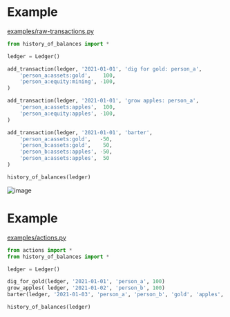 

# Example

[examples/raw-transactions.py](examples/raw-transactions.py)

```python
from history_of_balances import *

ledger = Ledger()

add_transaction(ledger, '2021-01-01', 'dig for gold: person_a',
    'person_a:assets:gold',    100,
    'person_a:equity:mining', -100,
)

add_transaction(ledger, '2021-01-01', 'grow apples: person_a',
    'person_a:assets:apples',  100,
    'person_a:equity:apples', -100,
)

add_transaction(ledger, '2021-01-01', 'barter',
    'person_a:assets:gold',   -50,
    'person_b:assets:gold',    50,
    'person_b:assets:apples', -50,
    'person_a:assets:apples',  50
)

history_of_balances(ledger)
```

![image](https://github.com/user-attachments/assets/ec0f9934-63e6-48e6-8fb6-4ec6bcda5e91)

# Example

[examples/actions.py](examples/actions.py)

```python
from actions import *
from history_of_balances import *

ledger = Ledger()

dig_for_gold(ledger, '2021-01-01', 'person_a', 100)
grow_apples( ledger, '2021-01-02', 'person_b', 100)
barter(ledger, '2021-01-03', 'person_a', 'person_b', 'gold', 'apples', 50)

history_of_balances(ledger)
```
